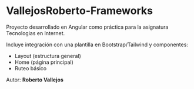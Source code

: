 # VallejosRoberto-Frameworks

Proyecto desarrollado en Angular como práctica para la asignatura Tecnologias en Internet.

Incluye integración con una plantilla en Bootstrap/Tailwind y componentes:
- Layout (estructura general)
- Home (página principal)
- Ruteo básico

Autor: **Roberto Vallejos**
